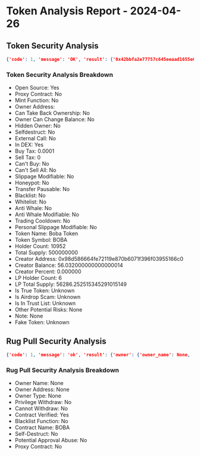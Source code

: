 # Token Analysis Report - 2024-04-26

## Token Security Analysis
```json
{'code': 1, 'message': 'OK', 'result': {'0x42bbfa2e77757c645eeaad1655e0911a7553efbc': {'note': None, 'lp_total_supply': '56286.252515345291015149', 'lp_holders': [{'is_locked': 0, 'is_contract': 0, 'address': '0x74e1074eee96fc7d52bc1a3fa797a236b22aa12d', 'balance': '56279.543378285051141539', 'nft_list': [{'nft_percentage': '0.454867859433845452', 'nft_id': '604497', 'amount': '25800.322074728932188388', 'in_effect': '1', 'value': '200169.09148525347012218020'}, {'nft_percentage': '0.197894035906275931', 'nft_id': '630452', 'amount': '11224.644162383278037075', 'in_effect': '0', 'value': '0.00'}, {'nft_percentage': '0.121688256978148681', 'nft_id': '632961', 'amount': '6902.216012044327400157', 'in_effect': '0', 'value': '9965.84470046714690338775'}, {'nft_percentage': '0.116188291872219081', 'nft_id': '604582', 'amount': '6590.255366354011417507', 'in_effect': '1', 'value': '47177.24999999999999685485'}, {'nft_percentage': '0.101587751755699748', 'nft_id': '656261', 'amount': '5762.105762774502098412', 'in_effect': '0', 'value': '38720.95826239509488704430'}], 'locked_detail': None, 'tag': '', 'percent': '0.992226195946188892'}, {'is_locked': 0, 'is_contract': 0, 'address': '0xc09544da6f50441c024ec150ecedc72de558ce94', 'balance': '2.52271389852590004', 'nft_list': [{'nft_percentage': '0.000044476245981071', 'nft_id': '338563', 'amount': '2.52271389852590004', 'in_effect': '0', 'value': '6.68576318215901378965'}], 'locked_detail': None, 'tag': '', 'percent': '0.000044476245981071'}, {'is_locked': 0, 'is_contract': 0, 'address': '0xf925312fffb68d6b4e00dcbe802fc9a0161403ef', 'balance': '2.392214148274327698', 'nft_list': [{'nft_percentage': '0.000042175494002795', 'nft_id': '593300', 'amount': '2.392214148274327698', 'in_effect': '0', 'value': '22.39097271077909338230'}], 'locked_detail': None, 'tag': '', 'percent': '0.000042175494002795'}, {'is_locked': 0, 'is_contract': 0, 'address': '0x2a0cd695d1da6daa8c37f8f9bf155916b9fe0a3a', 'balance': '1.747619296387361133', 'nft_list': [{'nft_percentage': '0.000030811082363643', 'nft_id': '701957', 'amount': '1.747619296387361133', 'in_effect': '0', 'value': '13.67177356134663166260'}], 'locked_detail': None, 'tag': '', 'percent': '0.000030811082363643'}, {'is_locked': 0, 'is_contract': 0, 'address': '0x1122180c9a9ea776f27b2b91a4b9dc1a8a9fe5ed', 'balance': '0.046589717052284631', 'nft_list': [{'nft_percentage': '0.000000821391485185', 'nft_id': '367669', 'amount': '0.046589717052284631', 'in_effect': '0', 'value': '0.24277361290676037030'}], 'locked_detail': None, 'tag': '', 'percent': '0.000000821391485185'}, {'is_locked': 0, 'is_contract': 0, 'address': '0x4fe5f268e5053a05108ebaf13ebd9a825e6fb6f2', 'balance': '0.000000000000000108', 'nft_list': [{'nft_percentage': '0.000000000000000000', 'nft_id': '422983', 'amount': '0.000000000000000108', 'in_effect': '0', 'value': '0.00000000000000314515'}], 'locked_detail': None, 'tag': '', 'percent': '0.000000000000000000'}], 'is_airdrop_scam': None, 'other_potential_risks': None, 'transfer_pausable': '0', 'trading_cooldown': '0', 'hidden_owner': '0', 'selfdestruct': '0', 'owner_percent': '0', 'is_whitelisted': '0', 'holder_count': '10952', 'trust_list': None, 'is_honeypot': '0', 'honeypot_with_same_creator': '0', 'holders': [{'is_locked': 0, 'is_contract': 1, 'address': '0x46e294a8ff19c57d57f730c7483ea49991539a62', 'balance': '119614488.915296959423606505', 'locked_detail': None, 'tag': '', 'percent': '0.239228977830593918'}, {'is_locked': 0, 'is_contract': 1, 'address': '0x97f991971a37d4ca58064e6a98fc563f03a71e5c', 'balance': '94546744.596162679620646075', 'locked_detail': None, 'tag': '', 'percent': '0.189093489192325359'}, {'is_locked': 0, 'is_contract': 1, 'address': '0xf02e86d9e0efd57ad034faf52201b79917fe0713', 'balance': '50000000.000000009', 'locked_detail': None, 'tag': '', 'percent': '0.100000000000000018'}, {'is_locked': 0, 'is_contract': 1, 'address': '0xdc1664458d2f0b6090bea60a8793a4e66c2f1c00', 'balance': '24140636.863636530751007212', 'locked_detail': None, 'tag': '', 'percent': '0.048281273727273061'}, {'is_locked': 0, 'is_contract': 0, 'address': '0x3727cfcbd85390bb11b3ff421878123adb866be8', 'balance': '15383570.01855003834585277', 'locked_detail': None, 'tag': '', 'percent': '0.030767140037100076'}, {'is_locked': 0, 'is_contract': 0, 'address': '0x62cdf0e5e5f0fc3abb124f25ad41c9bf84fec4cf', 'balance': '14847171.434583859335757695', 'locked_detail': None, 'tag': '', 'percent': '0.029694342869167718'}, {'is_locked': 0, 'is_contract': 0, 'address': '0x8065d9893038ab6ba42c1da4e093c64cd68ba7f5', 'balance': '12644515.620599533343061339', 'locked_detail': None, 'tag': '', 'percent': '0.025289031241199066'}, {'is_locked': 0, 'is_contract': 0, 'address': '0xf6c7289e5302af0825f9b907a715698ba7cfe128', 'balance': '11993831.833636363636363637', 'locked_detail': None, 'tag': '', 'percent': '0.023987663667272727'}, {'is_locked': 0, 'is_contract': 0, 'address': '0x0b2fe43d07fde277ac15b2391a4d9c5681052eb9', 'balance': '9873287.5051499', 'locked_detail': None, 'tag': '', 'percent': '0.019746575010299800'}, {'is_locked': 0, 'is_contract': 0, 'address': '0x76cb0638ac446e074a3df538088520f7bc2db477', 'balance': '7408898.3343196778076526', 'locked_detail': None, 'tag': '', 'percent': '0.014817796668639355'}], 'dex': [{'name': 'UniswapV3', 'liquidity': '324170.96156384', 'pair': '0x256bd88baf707eaad1b73dc8b2b8a5d599b45584'}, {'name': 'UniswapV3', 'liquidity': '0.00079272', 'pair': '0xa6df9f4dd586e2e2ca5e58a0ba3e2818c17e9a0d'}, {'name': 'UniswapV2', 'liquidity': '0.00000918', 'pair': '0x3961d865cc738c51ba1d554ce38d45dbafaebdb8'}, {'name': 'UniswapV3', 'liquidity': '0.00000200', 'pair': '0x3d1c00b86e6d1bcb22cdcbf80aa9d0c1b3aef195'}], 'is_open_source': '1', 'sell_tax': '0', 'token_name': 'Boba Token', 'fake_token': None, 'creator_address': '0x98d586664fe72119e870b6071f396f03955166c0', 'creator_percent': '0.000000', 'is_proxy': '0', 'creator_balance': '56.032000000000000014', 'is_in_dex': '1', 'owner_balance': '0', 'total_supply': '500000000', 'is_true_token': None, 'can_take_back_ownership': '0', 'is_blacklisted': '0', 'owner_address': '', 'slippage_modifiable': '0', 'buy_tax': '0.0001', 'external_call': '0', 'cannot_sell_all': '0', 'lp_holder_count': '6', 'personal_slippage_modifiable': '0', 'is_anti_whale': '0', 'is_mintable': '0', 'owner_change_balance': '0', 'cannot_buy': '0', 'anti_whale_modifiable': '0', 'token_symbol': 'BOBA'}}}
```

### Token Security Analysis Breakdown
- Open Source: Yes
- Proxy Contract: No
- Mint Function: No
- Owner Address: 
- Can Take Back Ownership: No
- Owner Can Change Balance: No
- Hidden Owner: No
- Selfdestruct: No
- External Call: No
- In DEX: Yes
- Buy Tax: 0.0001
- Sell Tax: 0
- Can't Buy: No
- Can't Sell All: No
- Slippage Modifiable: No
- Honeypot: No
- Transfer Pausable: No
- Blacklist: No
- Whitelist: No
- Anti Whale: No
- Anti Whale Modifiable: No
- Trading Cooldown: No
- Personal Slippage Modifiable: No
- Token Name: Boba Token
- Token Symbol: BOBA
- Holder Count: 10952
- Total Supply: 500000000
- Creator Address: 0x98d586664fe72119e870b6071f396f03955166c0
- Creator Balance: 56.032000000000000014
- Creator Percent: 0.000000
- LP Holder Count: 6
- LP Total Supply: 56286.252515345291015149
- Is True Token: Unknown
- Is Airdrop Scam: Unknown
- Is In Trust List: Unknown
- Other Potential Risks: None
- Note: None
- Fake Token: Unknown

## Rug Pull Security Analysis
```json
{'code': 1, 'message': 'ok', 'result': {'owner': {'owner_name': None, 'owner_address': None, 'owner_type': None}, 'privilege_withdraw': 0, 'withdraw_missing': 0, 'is_open_source': 1, 'blacklist': 0, 'contract_name': 'BOBA', 'selfdestruct': 0, 'is_proxy': 0, 'approval_abuse': 0}}
```

### Rug Pull Security Analysis Breakdown
- Owner Name: None
- Owner Address: None
- Owner Type: None
- Privilege Withdraw: No
- Cannot Withdraw: No
- Contract Verified: Yes
- Blacklist Function: No
- Contract Name: BOBA
- Self-Destruct: No
- Potential Approval Abuse: No
- Proxy Contract: No
